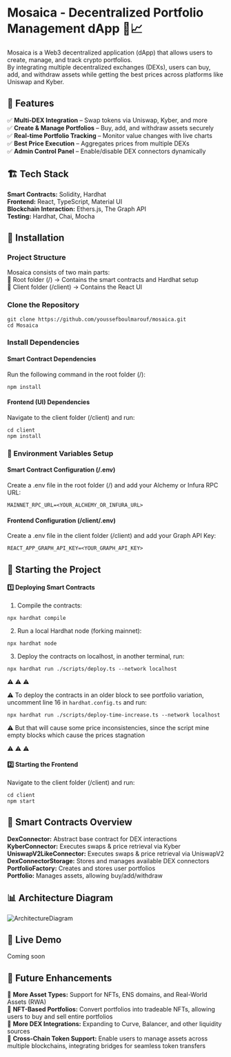 # Mosaica - Decentralized Portfolio Management dApp 🎨📈

Mosaica is a Web3 decentralized application (dApp) that allows users to create, manage, and track crypto portfolios.  
By integrating multiple decentralized exchanges (DEXs), users can buy, add, and withdraw assets while getting the best prices across platforms like Uniswap and Kyber.

## 🚀 Features
✅ **Multi-DEX Integration** – Swap tokens via Uniswap, Kyber, and more \
✅ **Create & Manage Portfolios** – Buy, add, and withdraw assets securely \
✅ **Real-time Portfolio Tracking** – Monitor value changes with live charts \
✅ **Best Price Execution** – Aggregates prices from multiple DEXs \
✅ **Admin Control Panel** – Enable/disable DEX connectors dynamically

## 🏗 Tech Stack
**Smart Contracts:** Solidity, Hardhat \
**Frontend:** React, TypeScript, Material UI \
**Blockchain Interaction:** Ethers.js, The Graph API \
**Testing:** Hardhat, Chai, Mocha

## 🔧 Installation

### Project Structure
Mosaica consists of two main parts: \
📂 Root folder (/) → Contains the smart contracts and Hardhat setup \
📂 Client folder (/client) → Contains the React UI

### Clone the Repository
```
git clone https://github.com/youssefboulmarouf/mosaica.git
cd Mosaica
```

### Install Dependencies

#### Smart Contract Dependencies
Run the following command in the root folder (/):
```
npm install
```

#### Frontend (UI) Dependencies
Navigate to the client folder (/client) and run:
```
cd client
npm install
```

### 📜 Environment Variables Setup

#### Smart Contract Configuration (/.env)
Create a .env file in the root folder (/) and add your Alchemy or Infura RPC URL:
```
MAINNET_RPC_URL=<YOUR_ALCHEMY_OR_INFURA_URL>
```

#### Frontend Configuration (/client/.env)
Create a .env file in the client folder (/client) and add your Graph API Key:
```
REACT_APP_GRAPH_API_KEY=<YOUR_GRAPH_API_KEY>
```

## 🚀 Starting the Project
#### 1️⃣ Deploying Smart Contracts
1. Compile the contracts:
```
npx hardhat compile
```
2. Run a local Hardhat node (forking mainnet):
```
npx hardhat node
```
3. Deploy the contracts on localhost, in another terminal, run:
```
npx hardhat run ./scripts/deploy.ts --network localhost
```

:warning: :warning: :warning:

:warning: To deploy the contracts in an older block to see portfolio variation, uncomment line 16 in `hardhat.config.ts` and run:
```
npx hardhat run ./scripts/deploy-time-increase.ts --network localhost
```
:warning: But that will cause some price inconsistencies, since the script mine empty blocks which cause the prices stagnation 

:warning: :warning: :warning:

#### 2️⃣ Starting the Frontend
Navigate to the client folder (/client) and run:
```
cd client
npm start
```

## 📜 Smart Contracts Overview
**DexConnector:**	Abstract base contract for DEX interactions \
**KyberConnector:**	Executes swaps & price retrieval via Kyber \
**UniswapV2LikeConnector:**	Executes swaps & price retrieval via UniswapV2 \
**DexConnectorStorage:**	Stores and manages available DEX connectors \
**PortfolioFactory:**	Creates and stores user portfolios \
**Portfolio:**	Manages assets, allowing buy/add/withdraw

## 📊 Architecture Diagram
![ArchitectureDiagram](https://github.com/user-attachments/assets/4623dcf3-bb38-4364-b726-605b3d3af4c0)

## 🎥 Live Demo
Coming soon

## 🌟 Future Enhancements
🔹 **More Asset Types:** Support for NFTs, ENS domains, and Real-World Assets (RWA) \
🔹 **NFT-Based Portfolios:** Convert portfolios into tradeable NFTs, allowing users to buy and sell entire portfolios \
🔹 **More DEX Integrations:** Expanding to Curve, Balancer, and other liquidity sources \
🔹 **Cross-Chain Token Support:** Enable users to manage assets across multiple blockchains, integrating bridges for seamless token transfers

